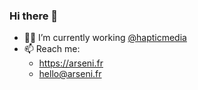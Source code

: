 ### Hi there 👋

- 👨‍💻 I’m currently working <a href="https://github.com/hapticmedia" target="_blank">@hapticmedia</a>
- 📫 Reach me: 
  - https://arseni.fr
  - <a href="mailto:hello@arseni.fr">hello@arseni.fr</a>
